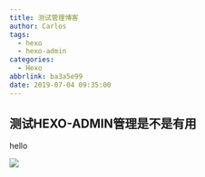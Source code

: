 ```yaml
---
title: 测试管理博客
author: Carlos
tags:
  - hexo
  - hexo-admin
categories:
  - Hexo
abbrlink: ba3a5e99
date: 2019-07-04 09:35:00
---
```

## **测试HEXO-ADMIN管理是不是有用**


hello 


![](/uploads/hexo-uploads.png)

<!-- more -->